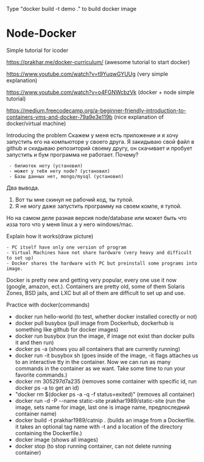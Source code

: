 Type "docker build -t demo ." to build docker image

# Node-Docker
Simple tutorial for icoder

https://prakhar.me/docker-curriculum/ (awesome tutorial to start docker)

https://www.youtube.com/watch?v=t9YuqwGYUUg (very simple explanation)

https://www.youtube.com/watch?v=o4FGNWcbzVk (docker + node simple tutorial)

https://medium.freecodecamp.org/a-beginner-friendly-introduction-to-containers-vms-and-docker-79a9e3e119b (nice explanation of docker/virtual machine)

Introducing the problem
Скажем у меня есть приложение и я хочу запустить его на компьюторе у своего друга.
Я закидываю свой файл в github и скидываю репозиторий своему другу, он скачивает и пробует запустить и бум программа не работает. Почему?

     - билиотек нету (установил)
     - может у тебя нету node? (установил)
     - Базы данных нет, mongo/mysql (установил)

Два вывода.
1) Вот ты мне скинул не рабочий код, ты тупой.
2) Я не могу даже запустить программу на своем компе, я тупой.

Но на самом деле разная версия node/database или может быть что изза того что у меня linux а у него windows/mac.

Explain how it works(draw picture)

	- PC itself have only one version of program
	- Virtual Machines have not share hardware (very heavy and difficult to set up)
	- Docker shares the hardware with PC but preinstall some programs into image.

Docker is pretty new and getting very popular, every one use it now (google, amazon, ect.). Containers are pretty old, some of them Solaris Zones, BSD jails, and LXC  but all of them are difficult to set up and use.

Practice with docker(commands)
- docker run hello-world (to test, whether docker installed corectly or not)
- docker pull busybox (pull image from Dockerhub, dockerhub is something like github for docker images)
- docker run busybox (run the image, if image not exist than docker pulls it and then run)
- docker ps -a (shows you all containers that are currently running)
- docker run -it busybox sh (goes inside of the image, -it flags attaches us to an interactive tty in the container. Now we can run as many commands in the container as we want. Take some time to run your favorite commands.)
- docker rm 305297d7a235 (removes some container with specific id, run docker ps -a to get an id)
- "docker rm $(docker ps -a -q -f status=exited)" (removes all container)
- docker run -d -P --name static-site prakhar1989/static-site (run the image, sets name for image, last one is image name, предпоследний container name)
- docker build -t prakhar1989/catnip . (builds an image from a Dockerfile. it takes an optional tag name with -t and a location of the directory containing the Dockerfile.) 
- docker image (shows all images)
- docker stop (to stop running container, can not delete running container)